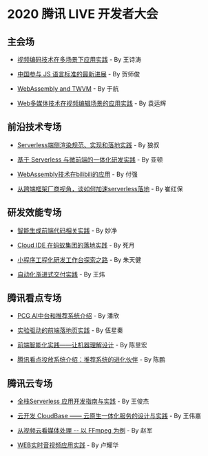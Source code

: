 # 2020 腾讯 LIVE 开发者大会

## 主会场

- [视频编码技术在多场景下应用实践](ppt/主会场/视频编码技术在多场景下应用实践.pdf) - By 王诗涛

- [中国参与 JS 语言标准的最新进展](https://johnhax.net/2020/js-proposals-cn/slide#0) - By 贺师俊

- [WebAssembly and TWVM](ppt/主会场/WebAssembly%20and%20TWVM.pdf) - By 于航

- [Web多媒体技术在视频编辑场景的应用实践](ppt/主会场/Web多媒体技术在视频编辑场景的应用实践.pdf) - By 袁运辉

## 前沿技术专场

- [Serverless端侧渲染规范、实现和落地实践](ppt/前沿技术专场/Serverless端侧渲染规范、实现和落地实践.pdf) - By 狼叔

- [基于 Serverless 与微前端的一体化研发实践](ppt/前沿技术专场/基于%20Serverless%20与微前端的一体化研发实践.pdf) - By 亚顿

- [WebAssembly技术在bilibili的应用](ppt/前沿技术专场/WebAssembly技术在bilibili的应用.pdf) - By 付强

- [从跨端框架厂商视角，谈如何加速serverless落地](ppt/前沿技术专场/从跨端框架厂商视角，谈如何加速serverless落地.pdf) - By 崔红保

## 研发效能专场

- [智能生成前端代码相关实践](ppt/研发效能专场/一体化化智能研发与智能%20UI%20研发实践.pdf) - By 妙净

- [Cloud IDE 在蚂蚁集团的落地实践](ppt/研发效能专场/Cloud%20IDE%20在蚂蚁集团的落地实践.pdf) - By 死月

- [小程序工程化研发工作台探索之路](ppt/研发效能专场/小程序工程化研发工作台探索之路.pdf) - By 朱天健

- [自动化渐进式交付实践](ppt/研发效能专场/自动化渐进式交付实践.pdf) - By 王炜

## 腾讯看点专场

- [PCG AI中台和推荐系统介绍](ppt/腾讯看点专场/PCG%20AI中台和推荐系统介绍.pdf) - By 潘欣

- [实验驱动的前端落地页实践](ppt/腾讯看点专场/实验驱动的前端落地页实践.pdf) - By 伍星秦

- [前端智能化实践——让机器理解设计](ppt/腾讯看点专场/前端智能化实践——让机器理解设计.pdf) - By 陈昱宏

- [腾讯看点投放系统介绍：推荐系统的进化伙伴](ppt/腾讯看点专场/腾讯看点投放系统介绍：推荐系统的进化伙伴.pdf) - By 陈鹏

## 腾讯云专场

- [全栈Serverless 应用开发指南与实践](ppt/腾讯云专场/全栈Serverless%20应用开发指南与实践.pdf) - By 王俊杰

- [云开发 CloudBase —— 云原生一体化服务的设计与实践](ppt/腾讯云专场/云开发%20CloudBase%20——%20云原生一体化服务的设计与实践.pdf) - By 王伟嘉

- [从视频云看媒体处理 -- 以 FFmpeg 为例](ppt/腾讯云专场/从视频云看媒体处理%20--%20以%20FFmpeg%20为例.pdf) - By 赵军

- [WEB实时音视频应用实践](ppt/腾讯云专场/WEB实时音视频应用实践.pdf) - By 卢耀华
